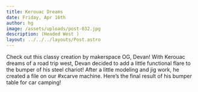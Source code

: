 ```yaml
---
title: Kerouac Dreams
date: Friday, Apr 16th
author: hg
image: /assets/uploads/post-032.jpg
description: (Headed West )
layout: ../../../layouts/Post.astro
---
```


Check out this classy creation by makerspace OG, Devan! With Kerouac dreams of a road trip west, Devan decided to add a little functional flare to the bumper of his steel chariot! After a little modeling and jig work, he created a file on our #xcarve machine. Here’s the final result of his bumper table for car camping!
